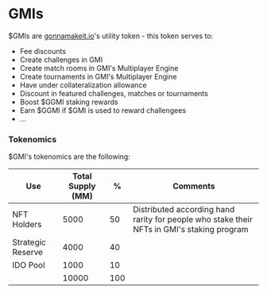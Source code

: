 # GMIs

$GMIs are [gonnamakeit.io](https://gonnamakeit.io)'s utility token - this token serves to:

* Fee discounts
* Create challenges in GMI
* Create match rooms in GMI's Multiplayer Engine
* Create tournaments in GMI's Multiplayer Engine
* Have under collateralization allowance
* Discount in featured challenges, matches or tournaments
* Boost $GGMI staking rewards
* Earn $GGMI if $GMI is used to reward challengees
* ...

### Tokenomics

$GMI's tokenomics are the following:

| Use               | Total Supply (MM) | %   | Comments                                                                                   |
| ----------------- | ----------------- | --- | ------------------------------------------------------------------------------------------ |
| NFT Holders       | 5000              | 50  | Distributed according hand rarity for people who stake their NFTs in GMI's staking program |
| Strategic Reserve | 4000              | 40  |                                                                                            |
| IDO Pool          | 1000              | 10  |                                                                                            |
|                   | 10000             | 100 |                                                                                            |
